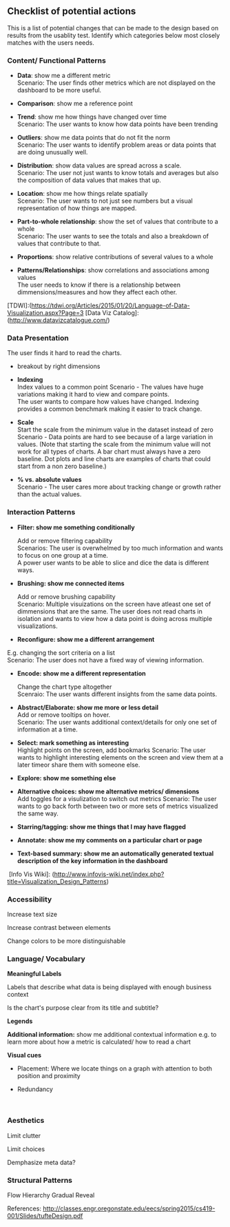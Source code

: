 

## Checklist of potential actions
This is a list of potential changes that can be made to the design based on results from the usablity test. Identify which categories below most closely matches with the users needs.

### Content/ Functional Patterns

- **Data**: show me a different metric  
  Scenario: The user finds other metrics which are not displayed on the dashboard to be more useful. 

- **Comparison**: show me a reference point


- **Trend**: show me how things have changed over time  
  Scenario: The user wants to know how data points have been trending  


- **Outliers**: show me data points that do not fit the norm  
  Scenario: The user wants to identify problem areas or data points that are doing unusually well.

- **Distribution**: show data values are spread across a scale.  
  Scenario: The user not just wants to know totals and averages but also the composition of data values that makes that up. 

- **Location**: show me how things relate spatially  
  Scenario: The user wants to not just see numbers but a visual representation of how things are mapped. 

- **Part-to-whole relationship**: show the set of values that contribute to a whole  
  Scenario: The user wants to see the totals and also a breakdown of values that contribute to that. 

- **Proportions**:  show relative contributions of several values to a whole  

- **Patterns/Relationships**: show correlations and associations among values  
  The user needs to know if there is a relationship between dimmensions/measures and how they affect each other.   

[TDWI]:(https://tdwi.org/Articles/2015/01/20/Language-of-Data-Visualization.aspx?Page=3
[Data Viz Catalog]:(http://www.datavizcatalogue.com/)

### Data Presentation
The user finds it hard to read the charts. 

- breakout by right dimensions  

- **Indexing**  
Index values to a common point
Scenario - The values have huge variations making it hard to view and compare points.   
The user wants to compare how values have changed. Indexing provides a common benchmark making it easier to track change.

- **Scale**  
Start the scale from the minimum value in the dataset instead of zero
Scenario - Data points are hard to see because of a large variation in values. (Note that starting the scale from the minimum value will not work for all types of charts. A bar chart must always have a zero baseline. Dot plots and line charts are examples of charts that could start from a non zero baseline.)

- **% vs. absolute values**  
Scenario - The user cares more about tracking change or growth rather than the actual values.  

### Interaction Patterns


- **Filter: show me something conditionally**

  Add or remove filtering capability  
  Scenarios: The user is overwhelmed by too much information and wants to focus on one group at a time.   
  A power user wants to be able to slice and dice the data is different ways.


- **Brushing: show me connected items**

  Add or remove brushing capability  
  Scenario: Multiple visuizations on the screen have atleast one set of dimmensions that are the same. The user does not read charts in isolation and wants to view how a data point is doing across multiple visualizations.

- **Reconfigure: show me a different arrangement**

E.g. changing the sort criteria on a list    
Scenario: The user does not have a fixed way of viewing information.   


- **Encode: show me a different representation**

  Change the chart type altogether    
  Scenraio: The user wants different insights from the same data points.


- **Abstract/Elaborate: show me more or less detail**  
  Add or remove tooltips on hover.   
  Scenario: The user wants additional context/details for only one set of information at a time. 


- **Select: mark something as interesting**  
  Highlight points on the screen, add bookmarks
  Scenario: The user wants to highlight interesting elements on the screen and view them at a later timeor share them with someone else.

- **Explore: show me something else**  

- **Alternative choices: show me alternative metrics/ dimensions**  
  Add toggles for a visulization to switch out metrics
  Scenario: The user wants to go back forth between two or more sets of metrics visualized the same way. 


- **Starring/tagging: show me things that I may have flagged**

- **Annotate: show me my comments on a particular chart or page**

-  **Text-based summary:  show me an automatically generated textual description of the key information in the dashboard**

  ​
[Info Vis Wiki]: (http://www.infovis-wiki.net/index.php?title=Visualization_Design_Patterns)

### Accessibility

Increase text size

Increase contrast between elements

Change colors to be more distinguishable



### Language/ Vocabulary

**Meaningful Labels**

Labels that describe what data is being displayed with enough business context

Is the chart's purpose clear from its title and subtitle?


**Legends**

**Additional information:** show me additional contextual information e.g.  to learn more about how a metric is calculated/ how to read a chart

**Visual cues**

- Placement: Where we locate things on a graph with attention to both position and proximity

- Redundancy

  ​

### Aesthetics

Limit clutter

Limit choices

Demphasize meta data?

### Structural Patterns

Flow
Hierarchy
Gradual Reveal

References:
http://classes.engr.oregonstate.edu/eecs/spring2015/cs419-001/Slides/tufteDesign.pdf
